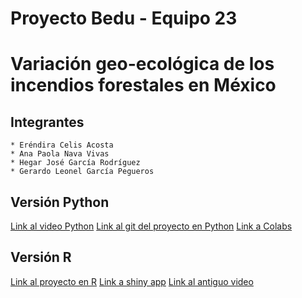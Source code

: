 # Proyecto Bedu - Equipo 23
# Variación geo-ecológica de los incendios forestales en México
## Integrantes

    * Eréndira Celis Acosta
    * Ana Paola Nava Vivas
    * Hegar José García Rodríguez
    * Gerardo Leonel García Pegueros

## Versión Python
[Link al video Python](https://www.youtube.com/watch?v=B3t9HQJ9G2k&ab_channel=TitoPegueros)
[Link al git del proyecto en Python](https://github.com/AnaNava1996/Proyecto_Bedu/blob/main/proyecto_python/BEDU_proyecto_python_equipo23.ipynb)
[Link a Colabs](https://colab.research.google.com/drive/1tKPZQ01Ruux7UzrUT_XYQDvfwQEbvGMK#scrollTo=cIKSYp-zsOGC)

## Versión R
[Link al proyecto en R](https://github.com/AnaNava1996/Proyecto_Bedu/tree/main/Version_R)
[Link a shiny app](https://ana-paola-nava-vivas.shinyapps.io/Incendios_Forestales/?_ga=2.221609436.55323161.1612811061-2016528240.1612811061)
[Link al antiguo video](https://www.youtube.com/watch?v=irvnLKF_rZM&ab_channel=TitoPegueros)
    


